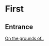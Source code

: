 # First
## Entrance

[On the grounds of..](https://www.youtube.com/watch?v=oEgG3pHIlfo&index=15&list=PLTs20Q-BTEMPyddB4Y1Ij3lRme0PjTwti)
 
